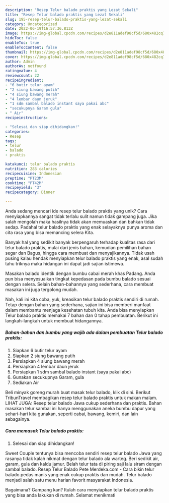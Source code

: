 ```yaml
---
description: "Resep Telur balado praktis yang Lezat Sekali"
title: "Resep Telur balado praktis yang Lezat Sekali"
slug: 195-resep-telur-balado-praktis-yang-lezat-sekali
category: Uncategorized
date: 2022-06-19T16:57:36.813Z
image: https://img-global.cpcdn.com/recipes/d2e811adef98cf5d/680x482cq70/telur-balado-praktis-foto-resep-utama.jpg
hideToc: false
enableToc: true
enableTocContent: false
thumbnail: https://img-global.cpcdn.com/recipes/d2e811adef98cf5d/680x482cq70/telur-balado-praktis-foto-resep-utama.jpg
cover: https://img-global.cpcdn.com/recipes/d2e811adef98cf5d/680x482cq70/telur-balado-praktis-foto-resep-utama.jpg
author: Admin
authorAv: notfound
ratingvalue: 4
reviewcount: 22
recipeingredient:
- "6 butir telur ayam"
- "2 siung bawang putih"
- "4 siung bawang merah"
- "4 lembar daun jeruk"
- "1 sdm sambal balado instant saya pakai abc"
- "secukupnya Garam gula"
- " Air"
recipeinstructions:

- "Selesai dan siap dihidangkan!"
categories:
- Resep
tags:
- telur
- balado
- praktis

katakunci: telur balado praktis 
nutrition: 283 calories
recipecuisine: Indonesian
preptime: "PT23M"
cooktime: "PT42M"
recipeyield: "3"
recipecategory: Dinner

---
```





Anda sedang mencari ide resep telur balado praktis yang unik? Cara menyiapkannya sangat tidak terlalu sulit namun tidak gampang juga. Jika salah mengolah maka hasilnya tidak akan memuaskan dan bahkan tidak sedap. Padahal telur balado praktis yang enak selayaknya punya aroma dan cita rasa yang bisa memancing selera Kita.





Banyak hal yang sedikit banyak berpengaruh terhadap kualitas rasa dari telur balado praktis, mulai dari jenis bahan, kemudian pemilihan bahan segar dan Bagus, hingga cara membuat dan menyajikannya. Tidak usah pusing kalau hendak menyiapkan telur balado praktis yang enak,      asal sudah tahu triknya maka hidangan ini dapat jadi sajian istimewa.














Masakan balado identik dengan bumbu cabai merah khas Padang. Anda pun bisa menyesuaikan tingkat kepedasan pada bumbu balado sesuai dengan selera. Selain bahan-bahannya yang sederhana, cara membuat masakan ini juga tergolong mudah.






Nah, kali ini kita coba, yuk, kreasikan telur balado praktis sendiri di rumah. Tetap dengan bahan yang sederhana, sajian ini bisa memberi manfaat dalam membantu menjaga kesehatan tubuh kita. Anda bisa menyiapkan Telur balado praktis memakai 7 bahan dan 0 tahap pembuatan. Berikut ini langkah-langkah untuk membuat hidangannya.

<!--inarticleads1-->

##### Bahan-bahan dan bumbu yang wajib ada dalam pembuatan Telur balado praktis:

1. Siapkan 6 butir telur ayam
1. Siapkan 2 siung bawang putih
1. Persiapkan 4 siung bawang merah
1. Persiapkan 4 lembar daun jeruk
1. Persiapkan 1 sdm sambal balado instant (saya pakai abc)
1. Gunakan secukupnya Garam, gula
1. Sediakan  Air


Beli minyak goreng murah buat masak telur balado, klik di sini. Berikut TribunTravel membagikan resep telur balado praktis untuk makan malam. LIHAT JUGA: Resep telur balado Jawa cukup sederhana dan praktis. Bahan masakan telur sambal ini hanya menggunakan aneka bumbu dapur yang sehari-hari kita gunakan, seperti cabai, bawang, kemiri, dan lain sebagainya. 

<!--inarticleads2-->

##### Cara memasak Telur balado praktis:


1. Selesai dan siap dihidangkan!

Sweet Couple tentunya bisa mencoba sendiri resep telur balado Jawa yang rasanya tidak kalah nikmat dengan telur balado ala warteg. Beri sedikit air, garam, gula dan kaldu jamur. Belah telur tata di piring saji lalu siram dengan sambal balado. Resep Telur Balado Pete Merdeka.com - Cara bikin telur balado pedas manis yang enak cukup praktis dan mudah. Telur balado menjadi salah satu menu harian favorit masyarakat Indonesia. 

Bagaimana? Gampang kan? Itulah cara menyiapkan telur balado praktis yang bisa anda lakukan di rumah. Selamat menikmati
